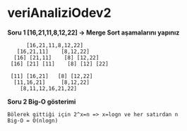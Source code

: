 # veriAnaliziOdev2
**Soru 1 [16,21,11,8,12,22] -> Merge Sort aşamalarını yapınız**

```
      [16,21,11,8,12,22]
   [16,21,11]    [8,12,22]
  [16] [21,11]    [8] [12,22]
 [16] [21] [11]    [8] [12] [22]

 [11] [16,21]   [8] [12,22]
  [11,16,21]     [8,12,22]
    [8,11,12,16,21,22]

```


**Soru 2 Big-O gösterimi**

```
Bölerek gittiği için 2^x=n => x=logn ve her satırdan n 
Big-O = O(nlogn)


